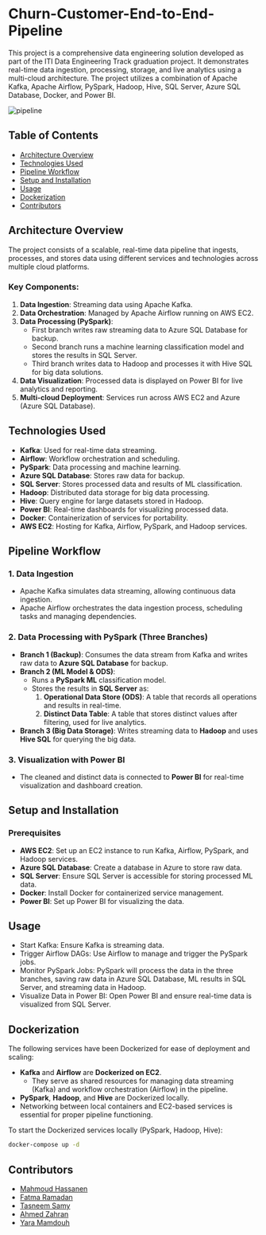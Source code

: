 # Churn-Customer-End-to-End-Pipeline
This project is a comprehensive data engineering solution developed as part of the ITI Data Engineering Track graduation project. It demonstrates real-time data ingestion, processing, storage, and live analytics using a multi-cloud architecture. The project utilizes a combination of Apache Kafka, Apache Airflow, PySpark, Hadoop, Hive, SQL Server, Azure SQL Database, Docker, and Power BI.

![pipeline](https://github.com/user-attachments/assets/b33648ff-a1b9-4f82-ac7b-bedd402083bb)

## Table of Contents
- [Architecture Overview](#architecture-overview)
- [Technologies Used](#technologies-used)
- [Pipeline Workflow](#pipeline-workflow)
- [Setup and Installation](#setup-and-installation)
- [Usage](#usage)
- [Dockerization](#dockerization)
- [Contributors](#contributors)

## Architecture Overview
The project consists of a scalable, real-time data pipeline that ingests, processes, and stores data using different services and technologies across multiple cloud platforms.

### Key Components:
1. **Data Ingestion**: Streaming data using Apache Kafka.
2. **Data Orchestration**: Managed by Apache Airflow running on AWS EC2.
3. **Data Processing (PySpark)**:
    - First branch writes raw streaming data to Azure SQL Database for backup.
    - Second branch runs a machine learning classification model and stores the results in SQL Server.
    - Third branch writes data to Hadoop and processes it with Hive SQL for big data solutions.
4. **Data Visualization**: Processed data is displayed on Power BI for live analytics and reporting.
5. **Multi-cloud Deployment**: Services run across AWS EC2 and Azure (Azure SQL Database).

## Technologies Used

- **Kafka**: Used for real-time data streaming.
- **Airflow**: Workflow orchestration and scheduling.
- **PySpark**: Data processing and machine learning.
- **Azure SQL Database**: Stores raw data for backup.
- **SQL Server**: Stores processed data and results of ML classification.
- **Hadoop**: Distributed data storage for big data processing.
- **Hive**: Query engine for large datasets stored in Hadoop.
- **Power BI**: Real-time dashboards for visualizing processed data.
- **Docker**: Containerization of services for portability.
- **AWS EC2**: Hosting for Kafka, Airflow, PySpark, and Hadoop services.

## Pipeline Workflow

### 1. **Data Ingestion**
- Apache Kafka simulates data streaming, allowing continuous data ingestion.
- Apache Airflow orchestrates the data ingestion process, scheduling tasks and managing dependencies.

### 2. **Data Processing with PySpark (Three Branches)**
- **Branch 1 (Backup)**: Consumes the data stream from Kafka and writes raw data to **Azure SQL Database** for backup.
- **Branch 2 (ML Model & ODS)**:
  - Runs a **PySpark ML** classification model.
  - Stores the results in **SQL Server** as:
    1. **Operational Data Store (ODS)**: A table that records all operations and results in real-time.
    2. **Distinct Data Table**: A table that stores distinct values after filtering, used for live analytics.
- **Branch 3 (Big Data Storage)**: Writes streaming data to **Hadoop** and uses **Hive SQL** for querying the big data.

### 3. **Visualization with Power BI**
- The cleaned and distinct data is connected to **Power BI** for real-time visualization and dashboard creation.

## Setup and Installation

### Prerequisites

- **AWS EC2**: Set up an EC2 instance to run Kafka, Airflow, PySpark, and Hadoop services.
- **Azure SQL Database**: Create a database in Azure to store raw data.
- **SQL Server**: Ensure SQL Server is accessible for storing processed ML data.
- **Docker**: Install Docker for containerized service management.
- **Power BI**: Set up Power BI for visualizing the data.

## Usage
- Start Kafka: Ensure Kafka is streaming data.
- Trigger Airflow DAGs: Use Airflow to manage and trigger the PySpark jobs.
- Monitor PySpark Jobs: PySpark will process the data in the three branches, saving raw data in Azure SQL Database, ML results in SQL Server, and streaming data in Hadoop.
- Visualize Data in Power BI: Open Power BI and ensure real-time data is visualized from SQL Server.

## Dockerization

The following services have been Dockerized for ease of deployment and scaling:
- **Kafka** and **Airflow** are **Dockerized on EC2**.
    - They serve as shared resources for managing data streaming (Kafka) and workflow orchestration (Airflow) in the pipeline.
- **PySpark**, **Hadoop**, and **Hive** are Dockerized locally.
- Networking between local containers and EC2-based services is essential for proper pipeline functioning.

To start the Dockerized services locally (PySpark, Hadoop, Hive):
```bash
docker-compose up -d
```

## Contributors

- [Mahmoud Hassanen](https://github.com/MahmoudHassanen99)
- [Fatma Ramadan](https://github.com/fatmaramadan225) 
- [Tasneem Samy](https://github.com/neema233) 
- [Ahmed Zahran](https://github.com/Zahran22) 
- [Yara Mamdouh]() 


